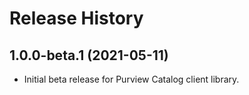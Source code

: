 # Release History

## 1.0.0-beta.1 (2021-05-11)

- Initial beta release for Purview Catalog client library.
